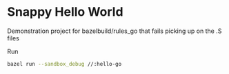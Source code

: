 # Snappy Hello World

Demonstration project for bazelbuild/rules_go that fails picking up on the .S files

Run

```bash
bazel run --sandbox_debug //:hello-go
```
